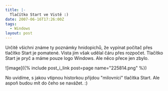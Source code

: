 ```yaml
---
title: |-
  Tlačítko Start ve Vistě :)
date: 2007-06-16T17:26:00Z
tags:
  - Windows
layout: post
---
```

Určitě všichni známe ty poznámky hnidopichů, že vypínat počítač přes tlačítko Start je pomatené. Vista jim však udělal čáru přes rozpočet. Tlačítko Start je pryč a máme pouze logo Windows. Ale něco přece jen zbylo.

![image]({% include post_i_link post=page name="225814.png" %})

No uvidíme, s jakou vtipnou historkou přijdou "milovníci" tlačítka Start. Ale aspoň budou mít do čeho se navážet. :)